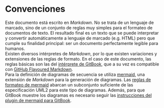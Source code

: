 # Convenciones

Este documento está escrito en *Markdown*. No se trata de un lenguaje de marcado, sino de un conjunto de reglas muy simples para el formateo de documentos de texto. El resultado final es un texto que se puede interpretar y convertir automáticamente a lenguaje de marcado (e.g. HTML) pero que cumple su finalidad principal: ser un documento perfectamente legible para humanos.  
Existen diversos intérpretes de *Markdown*, por lo que existen variaciones y extensiones de las reglas de formato. En el caso de este documento, las reglas básicas son las del [intérprete de GitBook](https://gitbookio.gitbooks.io/markdown/content/index.html), que a su vez es compatible con [GitHub Flavoured Markdown](https://guides.github.com/features/mastering-markdown/).  
Para la definición de diagramas de secuencia se utiliza [mermaid](https://github.com/knsv/mermaid), una extensión de *Markdown* para la generación de diagramas. Las [reglas de formateo de mermaid](https://knsv.github.io/mermaid/#sequence-diagrams) abarcan un subconjunto suficiente de las especificación UML2 para este tipo de diagramas. Además, para que GitBook muestre los diagramas es necesario seguir las [instrucciones del plugin de mermaid para GitBook](https://github.com/JozoVilcek/gitbook-plugin-mermaid#how-to-use-it).